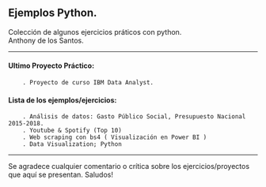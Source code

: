 ## Ejemplos Python.

Colección de algunos ejercicios práticos con python. <br>
Anthony de los Santos.

---
#### Ultimo Proyecto Práctico: 
		. Proyecto de curso IBM Data Analyst. 


#### Lista de los ejemplos/ejercicios:
		. Análisis de datos: Gasto Público Social, Presupuesto Nacional 2015-2018. 
		. Youtube & Spotify (Top 10)
		. Web scraping con bs4 ( Visualización en Power BI )
		. Data Visualization; Python
 	

---
Se agradece cualquier comentario o crítica sobre los ejercicios/proyectos que aquí se presentan. 
Saludos! 
